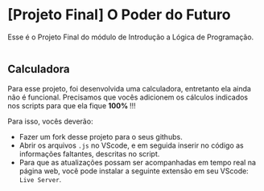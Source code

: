 # [Projeto Final] O Poder do Futuro

Esse é o Projeto Final do módulo de Introdução a Lógica de Programação. 

<p align="center">
<img width="400" 
https://www.sescpr.com.br/wp-content/uploads/2020/09/443994727fe60b6188482d25aefcd0ae70558f0200729cd6af47a5783588d6b0-3.gif
</p>
       
## Calculadora

Para esse projeto, foi desenvolvida uma calculadora, entretanto ela ainda não é funcional. Precisamos que vocês adicionem os cálculos indicados nos scripts para que ela fique <b>100% </b>!!!

Para isso, vocês deverão:

- Fazer um fork desse projeto para o seus githubs.
- Abrir os arquivos `.js` no VScode, e em seguida inserir no código as informações faltantes, descritas no script.
- Para que as atualizações possam ser acompanhadas em tempo real na página web, você pode instalar a seguinte extensão em seu VScode: `Live Server`.

<p align="center">
<img width="400" 
https://i.ytimg.com/vi/pKsvDf-sJQE/maxresdefault.jpg
</p>
